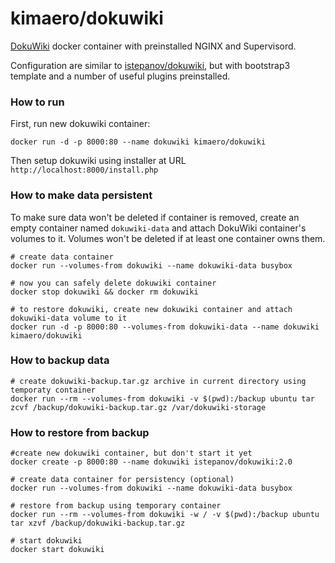 kimaero/dokuwiki
==================

[DokuWiki](https://www.dokuwiki.org/dokuwiki) docker container with preinstalled 
NGINX and Supervisord.

Configuration are similar to [istepanov/dokuwiki](https://hub.docker.com/r/istepanov/dokuwiki/), 
but with bootstrap3 template and a number of useful plugins preinstalled.

### How to run

First, run new dokuwiki container:

    docker run -d -p 8000:80 --name dokuwiki kimaero/dokuwiki

Then setup dokuwiki using installer at URL `http://localhost:8000/install.php`

### How to make data persistent

To make sure data won't be deleted if container is removed, create an empty 
container named `dokuwiki-data` and attach DokuWiki container's volumes to it. 
Volumes won't be deleted if at least one container owns them.

    # create data container
    docker run --volumes-from dokuwiki --name dokuwiki-data busybox

    # now you can safely delete dokuwiki container
    docker stop dokuwiki && docker rm dokuwiki

    # to restore dokuwiki, create new dokuwiki container and attach dokuwiki-data volume to it
    docker run -d -p 8000:80 --volumes-from dokuwiki-data --name dokuwiki kimaero/dokuwiki

### How to backup data

    # create dokuwiki-backup.tar.gz archive in current directory using temporaty container
    docker run --rm --volumes-from dokuwiki -v $(pwd):/backup ubuntu tar zcvf /backup/dokuwiki-backup.tar.gz /var/dokuwiki-storage

### How to restore from backup

    #create new dokuwiki container, but don't start it yet
    docker create -p 8000:80 --name dokuwiki istepanov/dokuwiki:2.0

    # create data container for persistency (optional)
    docker run --volumes-from dokuwiki --name dokuwiki-data busybox

    # restore from backup using temporary container
    docker run --rm --volumes-from dokuwiki -w / -v $(pwd):/backup ubuntu tar xzvf /backup/dokuwiki-backup.tar.gz

    # start dokuwiki
    docker start dokuwiki
